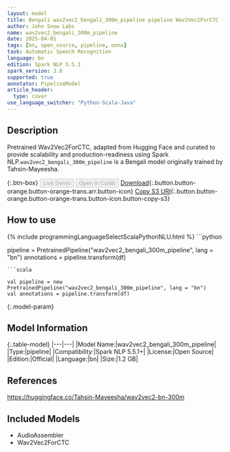```yaml
---
layout: model
title: Bengali wav2vec2_bengali_300m_pipeline pipeline Wav2Vec2ForCTC from Tahsin-Mayeesha
author: John Snow Labs
name: wav2vec2_bengali_300m_pipeline
date: 2025-04-01
tags: [bn, open_source, pipeline, onnx]
task: Automatic Speech Recognition
language: bn
edition: Spark NLP 5.5.1
spark_version: 3.0
supported: true
annotator: PipelineModel
article_header:
  type: cover
use_language_switcher: "Python-Scala-Java"
---
```


## Description

Pretrained Wav2Vec2ForCTC, adapted from Hugging Face and curated to provide scalability and production-readiness using Spark NLP.`wav2vec2_bengali_300m_pipeline` is a Bengali model originally trained by Tahsin-Mayeesha.

{:.btn-box}
<button class="button button-orange" disabled>Live Demo</button>
<button class="button button-orange" disabled>Open in Colab</button>
[Download](https://s3.amazonaws.com/auxdata.johnsnowlabs.com/public/models/wav2vec2_bengali_300m_pipeline_bn_5.5.1_3.0_1743511261640.zip){:.button.button-orange.button-orange-trans.arr.button-icon}
[Copy S3 URI](s3://auxdata.johnsnowlabs.com/public/models/wav2vec2_bengali_300m_pipeline_bn_5.5.1_3.0_1743511261640.zip){:.button.button-orange.button-orange-trans.button-icon.button-copy-s3}

## How to use



<div class="tabs-box" markdown="1">
{% include programmingLanguageSelectScalaPythonNLU.html %}
```python

pipeline = PretrainedPipeline("wav2vec2_bengali_300m_pipeline", lang = "bn")
annotations =  pipeline.transform(df)   

```
```scala

val pipeline = new PretrainedPipeline("wav2vec2_bengali_300m_pipeline", lang = "bn")
val annotations = pipeline.transform(df)

```
</div>

{:.model-param}
## Model Information

{:.table-model}
|---|---|
|Model Name:|wav2vec2_bengali_300m_pipeline|
|Type:|pipeline|
|Compatibility:|Spark NLP 5.5.1+|
|License:|Open Source|
|Edition:|Official|
|Language:|bn|
|Size:|1.2 GB|

## References

https://huggingface.co/Tahsin-Mayeesha/wav2vec2-bn-300m

## Included Models

- AudioAssembler
- Wav2Vec2ForCTC